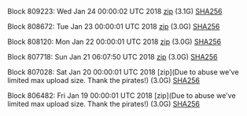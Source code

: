 Block 809223: Wed Jan 24 00:00:02 UTC 2018 [zip](https://dash-bootstrap.ams3.digitaloceanspaces.com/mainnet/2018-01-24/bootstrap.dat.zip) (3.1G) [SHA256](https://dash-bootstrap.ams3.digitaloceanspaces.com/mainnet/2018-01-24/sha256.txt)

Block 808672: Tue Jan 23 00:00:01 UTC 2018 [zip](https://dash-bootstrap.ams3.digitaloceanspaces.com/mainnet/2018-01-23/bootstrap.dat.zip) (3.0G) [SHA256](https://dash-bootstrap.ams3.digitaloceanspaces.com/mainnet/2018-01-23/sha256.txt)

Block 808120: Mon Jan 22 00:00:01 UTC 2018 [zip](https://dash-bootstrap.ams3.digitaloceanspaces.com/mainnet/2018-01-22/bootstrap.dat.zip) (3.0G) [SHA256](https://dash-bootstrap.ams3.digitaloceanspaces.com/mainnet/2018-01-22/sha256.txt)

Block 807718: Sun Jan 21 06:07:50 UTC 2018 [zip](https://dash-bootstrap.ams3.digitaloceanspaces.com/mainnet/2018-01-21/bootstrap.dat.zip) (3.0G) [SHA256](https://dash-bootstrap.ams3.digitaloceanspaces.com/mainnet/2018-01-21/sha256.txt)

Block 807028: Sat Jan 20 00:00:01 UTC 2018 [zip](Due to abuse we've limited max upload size. Thank the pirates!) (3.0G) [SHA256](https://transfer.sh/74gQW/sha256.txt)

Block 806482: Fri Jan 19 00:00:01 UTC 2018 [zip](Due to abuse we've limited max upload size. Thank the pirates!) (3.0G) [SHA256](https://transfer.sh/z6GMr/sha256.txt)

